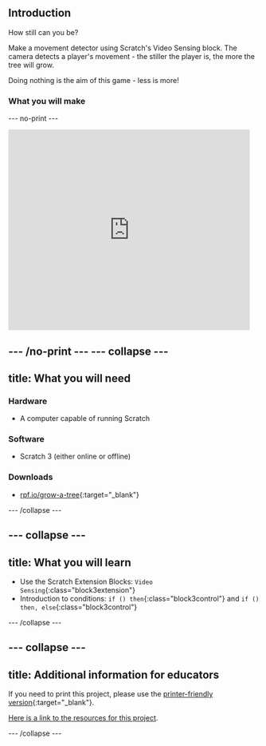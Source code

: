 ## Introduction

How still can you be?

Make a movement detector using Scratch's Video Sensing block. The camera detects a player's movement - the stiller the player is, the more the tree will grow.

Doing nothing is the aim of this game - less is more!

### What you will make

--- no-print ---
<div class="scratch-preview">
  <iframe allowtransparency="true" width="485" height="402" src="https://scratch.mit.edu/projects/396932945/"
frameborder="0"></iframe>
</div>

--- /no-print ---
--- collapse ---
---
title: What you will need
---
### Hardware

+ A computer capable of running Scratch

### Software

+ Scratch 3 (either online or offline)

### Downloads

+ [rpf.io/grow-a-tree](http://rpf.io/grow-a-tree){:target="_blank"}

--- /collapse ---

--- collapse ---
---
title: What you will learn
---

+ Use the Scratch Extension Blocks: `Video Sensing`{:class="block3extension"}
+ Introduction to conditions: `if () then`{:class="block3control"} and `if () then, else`{:class="block3control"}

--- /collapse ---

--- collapse ---
---
title: Additional information for educators
---

If you need to print this project, please use the [printer-friendly version](https://projects.raspberrypi.org/en/projects/project-name/print){:target="_blank"}.

[Here is a link to the resources for this project](http://rpf.io/project-name-go).

--- /collapse ---
